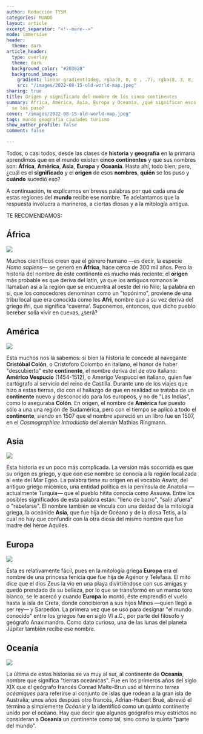 ```yaml
---
author: Redacción TYSM
categories: MUNDO
layout: article
excerpt_separator: "<!--more-->"
mode: immersive
header:
  theme: dark
article_header:
  type: overlay
  theme: dark
  background_color: "#203028"
  background_image:
    gradient: linear-gradient(1deg, rgba(0, 0, 0 , .7), rgba(8, 3, 8, .9))
    src: "/images/2022-08-15-old-world-map.jpeg"
sharing: true
title: Origen y significado del nombre de los cinco continentes
summary: África, América, Asia, Europa y Oceanía, ¿qué significan esos nombres y quién
  se los puso?
cover: "/images/2022-08-15-old-world-map.jpeg"
tags: mundo geografia ciudades turismo
show_author_profile: false
comment: false

---
```

Todos, o casi todos, desde las clases de **historia** y **geografía** en la primaria aprendimos que en el mundo existen **cinco** **continentes** y que sus nombres son: **África**, **América**, **Asia**, **Europa** y **Oceanía**. Hasta ahí, todo bien; pero, ¿cuál es el **significado** y el **origen** de esos **nombres**, **quién** se los puso y **cuándo** sucedió eso?

A continuación, te explicamos en breves palabras por qué cada una de estas regiones del **mundo** recibe ese nombre. Te adelantamos que la respuesta involucra a marineros, a ciertas diosas y a la mitología antigua.

TE RECOMENDAMOS:

## África

![](https://upload.wikimedia.org/wikipedia/commons/thumb/d/d7/Large-scale-old-map-of-africa-16xx.jpg/993px-Large-scale-old-map-of-africa-16xx.jpg)

Muchos científicos creen que el género humano —es decir, la especie _Homo sapiens_— se generó en **África**, hace cerca de 300 mil años. Pero la historia del nombre de este continente es mucho más reciente: el **origen** más probable es que deriva del latín, ya que los antiguos romanos le llamaban así a la región que se encuentra al oeste del río Nilo; la palabra en sí, que los conocedores denominan como un "topónimo", proviene de una tribu local que era conocida como los **Afri**, nombre que a su vez deriva del griego ifri, que significa 'caverna'. Suponemos, entonces, que dicho pueblo bereber solía vivir en cuevas, ¿será?

## América

![](https://upload.wikimedia.org/wikipedia/commons/thumb/d/d4/America_noviter_delineata.jpg/1012px-America_noviter_delineata.jpg)

Esta muchos nos la sabemos: si bien la historia le concede al navegante **Cristóbal Colón**, o Cristoforo Colombo en italiano, el honor de haber "descubierto" este **continente**, el nombre deriva del de otro italiano: **Américo Vespucio** (1454-1512), o Amerigo Vespucci en italiano, quien fue cartógrafo al servicio del reino de Castilla. Durante uno de los viajes que hizo a estas tierras, dio con el hallazgo de que en realidad se trataba de un **continente** nuevo y desconocido para los europeos, y no de "Las Indias", como lo aseguraba **Colón**. En origen, el nombre de **América** fue puesto sólo a una una región de Sudamérica, pero con el tiempo se aplicó a todo el **continente**, siendo en 1507 que el nombre apareció en un libro fue en 1507, en el _Cosmographiae Introductio_ del alemán Mathias Ringmann.

## Asia

![](https://upload.wikimedia.org/wikipedia/commons/thumb/6/68/1550_map_of_Asia_by_Sebastian_M%C3%BCnster.jpg/987px-1550_map_of_Asia_by_Sebastian_M%C3%BCnster.jpg)

Esta historia es un poco más complicada. La versión más socorrida es que su origen es griego, y que con ese nombre se conocía a la región localizada al este del Mar Egeo. La palabra tiene su origen en el vocablo _Aswia_, del antiguo griego micénico, una entidad política en la península de Anatolia —actualmente Turquía— que el pueblo hitita conocía como Assuwa. Entre los posibles significados de esta palabra están: "lleno de barro", "salir afuera" o "rebelarse". El nombre también se vincula con una deidad de la mitología griega, la oceánide **Asia**, que fue hija de Océano y de la diosa Tetis, a la cual no hay que confundir con la otra diosa del mismo nombre que fue madre del héroe Aquiles.

## Europa

![](https://upload.wikimedia.org/wikipedia/commons/thumb/b/b7/Map_of_Europe_in_1920%2C_after_the_Paris_Peace_Conference.jpg/1024px-Map_of_Europe_in_1920%2C_after_the_Paris_Peace_Conference.jpg)

Ésta es relativamente fácil, pues en la mitología griega **Europa** era el nombre de una princesa fenicia que fue hija de Agénor y Telefasa. El mito dice que el dios Zeus la vio en una playa divirtiéndose con sus amigas y quedó prendado de su belleza, por lo que se transformó en un manso toro blanco, se le acercó y cuando **Europa** lo montó, éste emprendió el vuelo hasta la isla de Creta, donde concibieron a sus hijos Minos —quien llegó a ser rey— y Sarpedón. La primera vez que se usó para designar "el mundo conocido" entre los griegos fue en siglo VI a.C., por parte del filósofo y geógrafo Anaximandro. Como dato curioso, una de las lunas del planeta Júpiter también recibe ese nombre.

## Oceanía

![](https://upload.wikimedia.org/wikipedia/commons/thumb/6/69/1814_Thomson_Map_of_Australia%2C_New_Zealand_and_New_Guinea_-_Geographicus_-_Australia-thomson-1814.jpg/951px-1814_Thomson_Map_of_Australia%2C_New_Zealand_and_New_Guinea_-_Geographicus_-_Australia-thomson-1814.jpg)

La última de estas historias se va muy al sur, al continente de **Oceanía**, nombre que significa "tierras oceánicas". Fue en los primeros años del siglo XIX que el geógrafo francés Conrad Malte-Brun usó el término _terres océaniques_ para referirse al conjunto de islas que rodean a la gran isla de Australia; unos años despúes otro francés, Adrian-Hubert Brué, abrevió el término a simplemente _Océanie_ y la identificó como un quinto continente unido por el océano. Hay que decir que algunos geógrafos muy estrictos no consideran a **Oceanía** un continente como tal, sino como la quinta "parte del mundo".